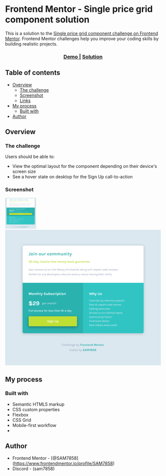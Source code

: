# Frontend Mentor - Single price grid component solution

This is a solution to the [Single price grid component challenge on Frontend Mentor](https://www.frontendmentor.io/challenges/single-price-grid-component-5ce41129d0ff452fec5abbbc). Frontend Mentor challenges help you improve your coding skills by building realistic projects. 

<div align="center">
  <h3>
    <a href="https://single-price-grid-component-sam7858.netlify.app/">
      Demo
    </a>
    <span> | </span>
    <a href="https://github.com/SAM7858/Single-Price-Grid-Component-.git">
      Solution
    </a>
  </h3>
</div>

## Table of contents

- [Overview](#overview)
  - [The challenge](#the-challenge)
  - [Screenshot](#screenshot)
  - [Links](#links)
- [My process](#my-process)
  - [Built with](#built-with)
- [Author](#author)

## Overview

### The challenge

Users should be able to:

- View the optimal layout for the component depending on their device's screen size
- See a hover state on desktop for the Sign Up call-to-action

### Screenshot

<img src="images/Screen Shot Mobile.png" width="100" height="100">
<br>
<img src="images/Screen Shot Desktop.png">

## My process

### Built with

- Semantic HTML5 markup
- CSS custom properties
- Flexbox
- CSS Grid
- Mobile-first workflow
- 
## Author

- Frontend Mentor - [@SAM7858] (https://www.frontendmentor.io/profile/SAM7858)
- Discord - (sam7858)
